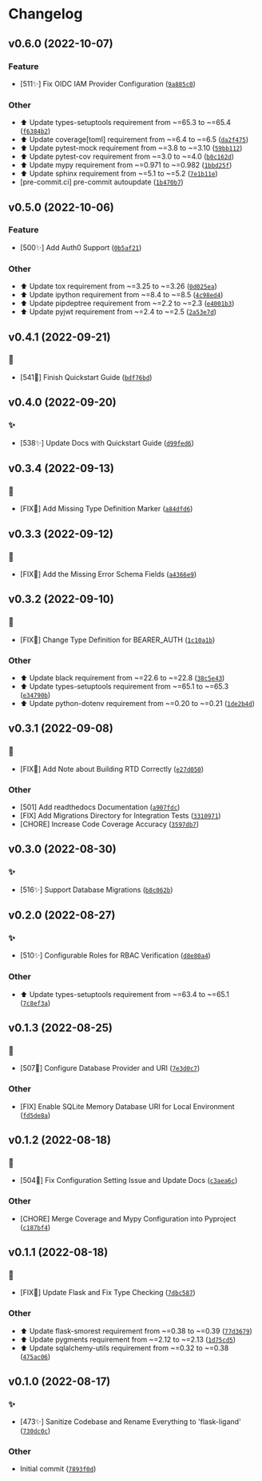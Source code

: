 Changelog
=========

<!--next-version-placeholder-->

## v0.6.0 (2022-10-07)
### Feature
* [511:sparkles:] Fix OIDC IAM Provider Configuration ([`9a885c0`](https://github.com/cowofevil/flask-ligand/commit/9a885c0717014825320a1b85b4bee9614f5ad742))

### Other
* :arrow_up: Update types-setuptools requirement from ~=65.3 to ~=65.4 ([`f6384b2`](https://github.com/cowofevil/flask-ligand/commit/f6384b26a2a1e23a1987d21905bddd02e853297e))
* :arrow_up: Update coverage[toml] requirement from ~=6.4 to ~=6.5 ([`da2f475`](https://github.com/cowofevil/flask-ligand/commit/da2f4753944ce4d6f77b6b78efe61394075e45b3))
* :arrow_up: Update pytest-mock requirement from ~=3.8 to ~=3.10 ([`59bb112`](https://github.com/cowofevil/flask-ligand/commit/59bb112f1d2ac0f983aa48f61dc5ca5af26ebefc))
* :arrow_up: Update pytest-cov requirement from ~=3.0 to ~=4.0 ([`b0c162d`](https://github.com/cowofevil/flask-ligand/commit/b0c162d064617b7ec244ae3b3587105d7179fd27))
* :arrow_up: Update mypy requirement from ~=0.971 to ~=0.982 ([`1bbd25f`](https://github.com/cowofevil/flask-ligand/commit/1bbd25f2d950e444160d0b0b84c044744a70fefa))
* :arrow_up: Update sphinx requirement from ~=5.1 to ~=5.2 ([`7e1b11e`](https://github.com/cowofevil/flask-ligand/commit/7e1b11e5e34fb33abb0353cee73fb1b371f653a3))
* [pre-commit.ci] pre-commit autoupdate ([`1b470b7`](https://github.com/cowofevil/flask-ligand/commit/1b470b7c465ec09769877a41185a55328f00427c))

## v0.5.0 (2022-10-06)
### Feature
* [500:sparkles:] Add Auth0 Support ([`0b5af21`](https://github.com/cowofevil/flask-ligand/commit/0b5af21985f5a890151e96d14d234cab8113b0b1))

### Other
* :arrow_up: Update tox requirement from ~=3.25 to ~=3.26 ([`0d025ea`](https://github.com/cowofevil/flask-ligand/commit/0d025ea50cc5b1eec790745c365bae38a0c25be1))
* :arrow_up: Update ipython requirement from ~=8.4 to ~=8.5 ([`4c98ed4`](https://github.com/cowofevil/flask-ligand/commit/4c98ed4a92dbd52da4cfee04173ca4b89e969898))
* :arrow_up: Update pipdeptree requirement from ~=2.2 to ~=2.3 ([`e4001b3`](https://github.com/cowofevil/flask-ligand/commit/e4001b31d208ca8b012f5c608e28b2eb4d5a1e3c))
* :arrow_up: Update pyjwt requirement from ~=2.4 to ~=2.5 ([`2a53e7d`](https://github.com/cowofevil/flask-ligand/commit/2a53e7db2dcbc98634b7edaae6b9d319d2b39863))

## v0.4.1 (2022-09-21)
### :robot:
* [541:robot:] Finish Quickstart Guide ([`bdf76bd`](https://github.com/cowofevil/flask-ligand/commit/bdf76bdb5843a3027dc7cbf9c547fc07f84c2554))

## v0.4.0 (2022-09-20)
### :sparkles:
* [538:sparkles:] Update Docs with Quickstart Guide ([`d99fed6`](https://github.com/cowofevil/flask-ligand/commit/d99fed65e10316cd24a986a47714523c40e4e72d))

## v0.3.4 (2022-09-13)
### :robot:
* [FIX:robot:] Add Missing Type Definition Marker ([`a84dfd6`](https://github.com/cowofevil/flask-ligand/commit/a84dfd6e39e4fcdfd99b8cfd7ef40293f745fa2e))

## v0.3.3 (2022-09-12)
### :robot:
* [FIX:robot:] Add the Missing Error Schema Fields ([`a4366e9`](https://github.com/cowofevil/flask-ligand/commit/a4366e9df0badebd1cf050390a1eb69ea3798fcb))

## v0.3.2 (2022-09-10)
### :robot:
* [FIX:robot:] Change Type Definition for BEARER_AUTH ([`1c10a1b`](https://github.com/cowofevil/flask-ligand/commit/1c10a1b7349cce80b72252fbed67f864c426c38b))

### Other
* :arrow_up: Update black requirement from ~=22.6 to ~=22.8 ([`38c5e43`](https://github.com/cowofevil/flask-ligand/commit/38c5e4355d42c12909314e7f4145e6d0bb40107b))
* :arrow_up: Update types-setuptools requirement from ~=65.1 to ~=65.3 ([`e34790b`](https://github.com/cowofevil/flask-ligand/commit/e34790ba04c1f77e40c239b1c40cd84d0603cf0d))
* :arrow_up: Update python-dotenv requirement from ~=0.20 to ~=0.21 ([`1de2b4d`](https://github.com/cowofevil/flask-ligand/commit/1de2b4d7ca85dfba0231c0692c4b3537f2011e47))

## v0.3.1 (2022-09-08)
### :robot:
* [FIX:robot:] Add Note about Building RTD Correctly ([`e27d050`](https://github.com/cowofevil/flask-ligand/commit/e27d050e9888353e8aa7635eff59c58237c4f176))

### Other
* [501] Add readthedocs Documentation ([`a907fdc`](https://github.com/cowofevil/flask-ligand/commit/a907fdcbc28e1bcf60b71500679f3c6c8044af5c))
* [FIX] Add Migrations Directory for Integration Tests ([`3310971`](https://github.com/cowofevil/flask-ligand/commit/3310971baa7574a28f35fd9af60d17d8bb8369ad))
* [CHORE] Increase Code Coverage Accuracy ([`3597db7`](https://github.com/cowofevil/flask-ligand/commit/3597db7f932ef2c93f3d263e1df557d52d9097aa))

## v0.3.0 (2022-08-30)
### :sparkles:
* [516:sparkles:] Support Database Migrations ([`b8c062b`](https://github.com/cowofevil/flask-ligand/commit/b8c062b925ea6f83c083a90398e5ee41ca03344e))

## v0.2.0 (2022-08-27)
### :sparkles:
* [510:sparkles:] Configurable Roles for RBAC Verification ([`d8e80a4`](https://github.com/cowofevil/flask-ligand/commit/d8e80a428875958a9af7e6774c8cfa2a370dab94))

### Other
* :arrow_up: Update types-setuptools requirement from ~=63.4 to ~=65.1 ([`7c8ef3a`](https://github.com/cowofevil/flask-ligand/commit/7c8ef3a6f19bf1f752d25f92ced9f22c67a24986))

## v0.1.3 (2022-08-25)
### :robot:
* [507:robot:] Configure Database Provider and URI ([`7e3d0c7`](https://github.com/cowofevil/flask-ligand/commit/7e3d0c7e1ce231893be80b6fd78802f0f589c347))

### Other
* [FIX] Enable SQLite Memory Database URI for Local Environment ([`fd5de8a`](https://github.com/cowofevil/flask-ligand/commit/fd5de8a4e7ad60368caa4e5c4604a944ab54c3dd))

## v0.1.2 (2022-08-18)
### :robot:
* [504:robot:] Fix Configuration Setting Issue and Update Docs ([`c3aea6c`](https://github.com/cowofevil/flask-ligand/commit/c3aea6c9f40b9f1bd2dd3da96f551733985c0332))

### Other
* [CHORE] Merge Coverage and Mypy Configuration into Pyproject ([`c187bf4`](https://github.com/cowofevil/flask-ligand/commit/c187bf42dea9b6316dee5a49eed2e9473e2f39c3))

## v0.1.1 (2022-08-18)
### :robot:
* [FIX:robot:] Update Flask and Fix Type Checking ([`7dbc587`](https://github.com/cowofevil/flask-ligand/commit/7dbc587d71bee3b111dc03ff539222959cbce426))

### Other
* :arrow_up: Update flask-smorest requirement from ~=0.38 to ~=0.39 ([`77d3679`](https://github.com/cowofevil/flask-ligand/commit/77d3679b1671a8ad3d405ded3a9c86e8c6713b32))
* :arrow_up: Update pygments requirement from ~=2.12 to ~=2.13 ([`1d75cd5`](https://github.com/cowofevil/flask-ligand/commit/1d75cd5e8b752a1f0c3dbffc67c07baa7f3c693b))
* :arrow_up: Update sqlalchemy-utils requirement from ~=0.32 to ~=0.38 ([`475ac06`](https://github.com/cowofevil/flask-ligand/commit/475ac0671becde3392d063c9045779bfed3c3fb8))

## v0.1.0 (2022-08-17)
### :sparkles:
* [473:sparkles:] Sanitize Codebase and Rename Everything to 'flask-ligand' ([`730dc0c`](https://github.com/cowofevil/flask-ligand/commit/730dc0c2825a8f0c40fee141e2001c46ec924700))

### Other
* Initial commit ([`7893f0d`](https://github.com/cowofevil/flask-ligand/commit/7893f0de70b26a853ad86a243d16b2d5589ba968))
